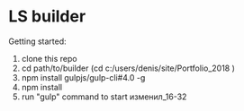 # LS builder

Getting started:

1. clone this repo
2. cd path/to/builder (cd c:/users/denis/site/Portfolio_2018
)
3. npm install gulpjs/gulp-cli#4.0 -g
4. npm install
5. run "gulp" command to start
изменил_16-32